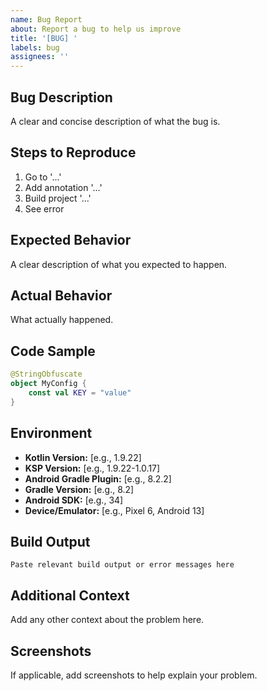 ```yaml
---
name: Bug Report
about: Report a bug to help us improve
title: '[BUG] '
labels: bug
assignees: ''
---
```


## Bug Description
A clear and concise description of what the bug is.

## Steps to Reproduce
1. Go to '...'
2. Add annotation '...'
3. Build project '...'
4. See error

## Expected Behavior
A clear description of what you expected to happen.

## Actual Behavior
What actually happened.

## Code Sample
```kotlin
@StringObfuscate
object MyConfig {
    const val KEY = "value"
}
```

## Environment
- **Kotlin Version:** [e.g., 1.9.22]
- **KSP Version:** [e.g., 1.9.22-1.0.17]
- **Android Gradle Plugin:** [e.g., 8.2.2]
- **Gradle Version:** [e.g., 8.2]
- **Android SDK:** [e.g., 34]
- **Device/Emulator:** [e.g., Pixel 6, Android 13]

## Build Output
```
Paste relevant build output or error messages here
```

## Additional Context
Add any other context about the problem here.

## Screenshots
If applicable, add screenshots to help explain your problem.
